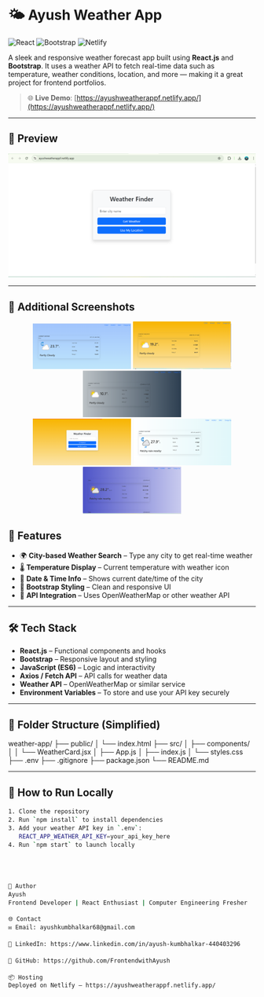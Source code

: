 # 🌤️ Ayush Weather App
![React](https://img.shields.io/badge/React-20232A?style=for-the-badge&logo=react&logoColor=61DAFB)
![Bootstrap](https://img.shields.io/badge/Bootstrap-563D7C?style=for-the-badge&logo=bootstrap&logoColor=white)
![Netlify](https://img.shields.io/badge/Hosted_on-Netlify-00C7B7?style=for-the-badge&logo=netlify&logoColor=white)



A sleek and responsive weather forecast app built using **React.js** and **Bootstrap**. It uses a weather API to fetch real-time data such as temperature, weather conditions, location, and more — making it a great project for frontend portfolios.

> 🌐 **Live Demo**: [https://ayushweatherappf.netlify.app/](https://ayushweatherappf.netlify.app/)

---

## 📸 Preview

![Weather App Preview](./screenshots/weather-preview.png) <!-- Add a screenshot named like this in a 'screenshots' folder -->

---
## 📸 Additional Screenshots

<div align="center">
  <img src="./screenshots/img1.png" width="200" />
  <img src="./screenshots/img2.png" width="200" />
  <img src="./screenshots/img3.png" width="200" />
  <br/>
  <img src="./screenshots/img4.png" width="200" />
  <img src="./screenshots/img5.png" width="200" />
  <img src="./screenshots/img6.png" width="200" />
</div>


## 🚀 Features

- 🌍 **City-based Weather Search** – Type any city to get real-time weather
- 🌡️ **Temperature Display** – Current temperature with weather icon
- 📅 **Date & Time Info** – Shows current date/time of the city
- 🎨 **Bootstrap Styling** – Clean and responsive UI
- 🔁 **API Integration** – Uses OpenWeatherMap or other weather API

---

## 🛠️ Tech Stack

- **React.js** – Functional components and hooks
- **Bootstrap** – Responsive layout and styling
- **JavaScript (ES6)** – Logic and interactivity
- **Axios / Fetch API** – API calls for weather data
- **Weather API** – OpenWeatherMap or similar service
- **Environment Variables** – To store and use your API key securely



---

## 📁 Folder Structure (Simplified)


weather-app/
├── public/
│ └── index.html
├── src/
│ ├── components/
│ │ └── WeatherCard.jsx
│ ├── App.js
│ ├── index.js
│ └── styles.css
├── .env
├── .gitignore
├── package.json
└── README.md


---

## 🔧 How to Run Locally

```bash
1. Clone the repository
2. Run `npm install` to install dependencies
3. Add your weather API key in `.env`:
   REACT_APP_WEATHER_API_KEY=your_api_key_here
4. Run `npm start` to launch locally




👤 Author
Ayush
Frontend Developer | React Enthusiast | Computer Engineering Fresher

🌐 Contact
✉️ Email: ayushkumbhalkar68@gmail.com

🔗 LinkedIn: https://www.linkedin.com/in/ayush-kumbhalkar-440403296

🐙 GitHub: https://github.com/FrontendwithAyush

📦 Hosting
Deployed on Netlify – https://ayushweatherappf.netlify.app/
